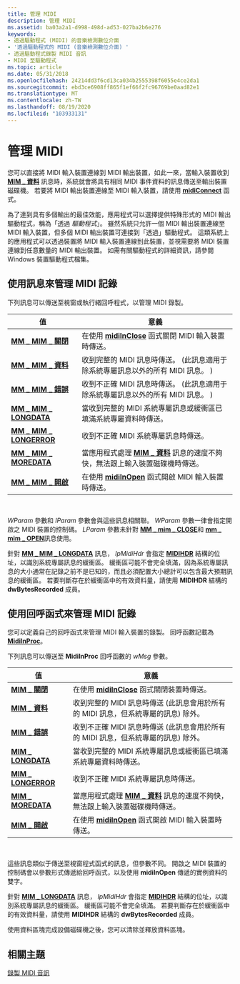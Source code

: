 ```yaml
---
title: 管理 MIDI
description: 管理 MIDI
ms.assetid: ba03a2a1-d998-498d-ad53-027ba2b6e276
keywords:
- 透過驅動程式 (MIDI) 的音樂檢測數位介面
- '透過驅動程式的 MIDI (音樂檢測數位介面) '
- 透過驅動程式錄製 MIDI 音訊
- MIDI 至驅動程式
ms.topic: article
ms.date: 05/31/2018
ms.openlocfilehash: 24214dd3f6cd13ca034b2555398f6055e4ce2da1
ms.sourcegitcommit: ebd3ce6908ff865f1ef66f2fc96769be0aad82e1
ms.translationtype: MT
ms.contentlocale: zh-TW
ms.lasthandoff: 08/19/2020
ms.locfileid: "103933131"
---
```

# <a name="managing-midi-thru"></a>管理 MIDI

您可以直接將 MIDI 輸入裝置連線到 MIDI 輸出裝置，如此一來，當輸入裝置收到 [**MIM \_ 資料**](mim-data.md) 訊息時，系統就會將具有相同 MIDI 事件資料的訊息傳送至輸出裝置磁碟機。 若要將 MIDI 輸出裝置連線至 MIDI 輸入裝置，請使用 [**midiConnect**](/windows/win32/api/mmeapi/nf-mmeapi-midiconnect) 函式。

為了達到具有多個輸出的最佳效能，應用程式可以選擇提供特殊形式的 MIDI 輸出驅動程式，稱為「透過 *驅動程式*」。 雖然系統只允許一個 MIDI 輸出裝置連線至 MIDI 輸入裝置，但多個 MIDI 輸出裝置可連接到「透過」驅動程式。 這類系統上的應用程式可以透過裝置將 MIDI 輸入裝置連線到此裝置，並視需要將 MIDI 裝置連線到任意數量的 MIDI 輸出裝置。 如需有關驅動程式的詳細資訊，請參閱 Windows 裝置驅動程式檔集。

## <a name="using-messages-to-manage-midi-recording"></a>使用訊息來管理 MIDI 記錄

下列訊息可以傳送至視窗或執行緒回呼程式，以管理 MIDI 錄製。



| 值                                          | 意義                                                                                                                                |
|------------------------------------------------|----------------------------------------------------------------------------------------------------------------------------------------|
| [**MM \_ MIM \_ 關閉**](mm-mim-close.md)         | 在使用 [**midiInClose**](/windows/win32/api/mmeapi/nf-mmeapi-midiinclose) 函式關閉 MIDI 輸入裝置時傳送。                                      |
| [**MM \_ MIM \_ 資料**](mm-mim-data.md)           | 收到完整的 MIDI 訊息時傳送。  (此訊息適用于除系統專屬訊息以外的所有 MIDI 訊息。 )           |
| [**MM \_ MIM \_ 錯誤**](mm-mim-error.md)         | 收到不正確 MIDI 訊息時傳送。  (此訊息適用于除系統專屬訊息以外的所有 MIDI 訊息。 )           |
| [**MM \_ MIM \_ LONGDATA**](mm-mim-longdata.md)   | 當收到完整的 MIDI 系統專屬訊息或緩衝區已填滿系統專屬資料時傳送。     |
| [**MM \_ MIM \_ LONGERROR**](mm-mim-longerror.md) | 收到不正確 MIDI 系統專屬訊息時傳送。                                                                        |
| [**MM \_ MIM \_ MOREDATA**](mm-mim-moredata.md)   | 當應用程式處理 [**MIM \_ 資料**](mim-data.md) 訊息的速度不夠快，無法跟上輸入裝置磁碟機時傳送。 |
| [**MM \_ MIM \_ 開啟**](mm-mim-open.md)           | 在使用 [**midiInOpen**](/windows/win32/api/mmeapi/nf-mmeapi-midiinopen) 函式開啟 MIDI 輸入裝置時傳送。                                        |



 

*WParam* 參數和 *lParam* 參數會與這些訊息相關聯。 *WParam* 參數一律會指定開啟之 MIDI 裝置的控制碼。 *LParam* 參數未針對 [**MM \_ mim \_ CLOSE**](mm-mim-close.md)和 [**mm \_ mim \_ OPEN**](mm-mim-open.md)訊息使用。

針對 [**MM \_ MIM \_ LONGDATA**](mm-mim-longdata.md) 訊息， *lpMidiHdr* 會指定 [**MIDIHDR**](/windows/win32/api/mmeapi/ns-mmeapi-midihdr) 結構的位址，以識別系統專屬訊息的緩衝區。 緩衝區可能不會完全填滿，因為系統專屬訊息的大小通常在記錄之前不是已知的，而且必須配置大小總計可以包含最大預期訊息的緩衝區。 若要判斷存在於緩衝區中的有效資料量，請使用 **MIDIHDR** 結構的 **dwBytesRecorded** 成員。

## <a name="using-a-callback-function-to-manage-midi-recording"></a>使用回呼函式來管理 MIDI 記錄

您可以定義自己的回呼函式來管理 MIDI 輸入裝置的錄製。 回呼函數記載為 [**MidiInProc**](/previous-versions//dd798460(v=vs.85))。

下列訊息可以傳送至 **MidiInProc** 回呼函數的 *wMsg* 參數。



| 值                                   | 意義                                                                                                                                |
|-----------------------------------------|----------------------------------------------------------------------------------------------------------------------------------------|
| [**MIM \_ 關閉**](mim-close.md)         | 在使用 [**midiInClose**](/windows/win32/api/mmeapi/nf-mmeapi-midiinclose) 函式關閉裝置時傳送。                                               |
| [**MIM \_ 資料**](mim-data.md)           | 收到完整的 MIDI 訊息時傳送 (此訊息會用於所有的 MIDI 訊息，但系統專屬的訊息) 除外。           |
| [**MIM \_ 錯誤**](mim-error.md)         | 收到不正確 MIDI 訊息時傳送 (此訊息會用於所有的 MIDI 訊息，但系統專屬的訊息) 除外。           |
| [**MIM \_ LONGDATA**](mim-longdata.md)   | 當收到完整的 MIDI 系統專屬訊息或緩衝區已填滿系統專屬資料時傳送。     |
| [**MIM \_ LONGERROR**](mim-longerror.md) | 收到不正確 MIDI 系統專屬訊息時傳送。                                                                        |
| [**MIM \_ MOREDATA**](mim-moredata.md)   | 當應用程式處理 [**MIM \_ 資料**](mim-data.md) 訊息的速度不夠快，無法跟上輸入裝置磁碟機時傳送。 |
| [**MIM \_ 開啟**](mim-open.md)           | 在使用 [**midiInOpen**](/windows/win32/api/mmeapi/nf-mmeapi-midiinopen) 函式開啟 MIDI 輸入裝置時傳送。                                      |



 

這些訊息類似于傳送至視窗程式函式的訊息，但參數不同。 開啟之 MIDI 裝置的控制碼會以參數形式傳遞給回呼函式，以及使用 **midiInOpen** 傳遞的實例資料的雙字。

針對 [**MIM \_ LONGDATA**](mim-longdata.md) 訊息， *lpMidiHdr* 會指定 [**MIDIHDR**](/windows/win32/api/mmeapi/ns-mmeapi-midihdr) 結構的位址，以識別系統專屬訊息的緩衝區。 緩衝區可能不會完全填滿。 若要判斷存在於緩衝區中的有效資料量，請使用 **MIDIHDR** 結構的 **dwBytesRecorded** 成員。

使用資料區塊完成設備磁碟機之後，您可以清除並釋放資料區塊。

## <a name="related-topics"></a>相關主題

<dl> <dt>

[錄製 MIDI 音訊](recording-midi-audio.md)
</dt> </dl>

 

 